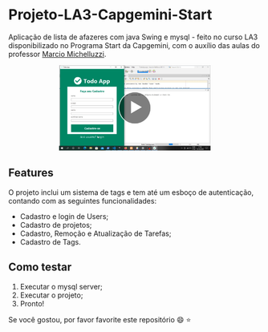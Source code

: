 # Projeto-LA3-Capgemini-Start
Aplicação de lista de afazeres com java Swing e mysql - feito no curso LA3 disponibilizado no Programa Start da Capgemini, com o auxílio das aulas do professor [Marcio Michelluzzi](https://github.com/marciomichelluzzi/).

<p align="center">
  <a href="https://drive.google.com/file/d/1cUEmQ--i4Mei3Ib-A20Ed0o-GhAKdk6z/view?usp=sharing" title="link to first look">
    <img width="60%" src="./playbtn.png" alt="first look link"/>
  </a>
</p>

## Features
O projeto inclui um sistema de tags e tem até um esboço de autenticação, contando com as seguintes funcionalidades:
- Cadastro e login de Users;
- Cadastro de projetos;
- Cadastro, Remoção e Atualização de Tarefas;
- Cadastro de Tags.

## Como testar
 1. Executar o mysql server;
 2. Executar o projeto;
 3. Pronto!

Se você gostou, por favor favorite este repositório :smile: :star:
